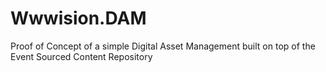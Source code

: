 # Wwwision.DAM
Proof of Concept of a simple Digital Asset Management built on top of the Event Sourced Content Repository
